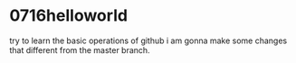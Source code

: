 # 0716helloworld
try to learn the basic operations of github
i am gonna make some changes that different from the master branch.
